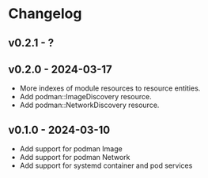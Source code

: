 # Changelog

## v0.2.1 - ?


## v0.2.0 - 2024-03-17

- More indexes of module resources to resource entities.
- Add podman::ImageDiscovery resource.
- Add podman::NetworkDiscovery resource.

## v0.1.0 - 2024-03-10

- Add support for podman Image
- Add support for podman Network
- Add support for systemd container and pod services
